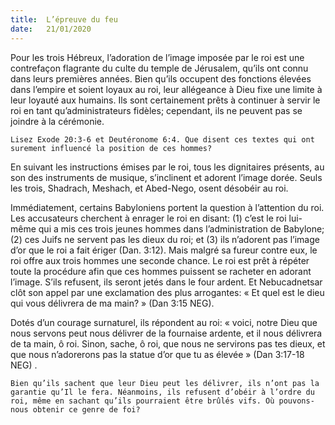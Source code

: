 ```yaml
---
title:  L’épreuve du feu
date:   21/01/2020
---
```


Pour les trois Hébreux, l’adoration de l’image imposée par le roi est une contrefaçon flagrante du culte du temple de Jérusalem, qu’ils ont connu dans leurs premières années. Bien qu’ils occupent des fonctions élevées dans l’empire et soient loyaux au roi, leur allégeance à Dieu fixe une limite à leur loyauté aux humains. Ils sont certainement prêts à continuer à servir le roi en tant qu’administrateurs fidèles; cependant, ils ne peuvent pas se joindre à la cérémonie.

`Lisez Exode 20:3-6 et Deutéronome 6:4. Que disent ces textes qui ont surement influencé la position de ces hommes?`

En suivant les instructions émises par le roi, tous les dignitaires présents, au son des instruments de musique, s’inclinent et adorent l’image dorée. Seuls les trois, Shadrach, Meshach, et Abed-Nego, osent désobéir au roi.

Immédiatement, certains Babyloniens portent la question à l’attention du roi. Les accusateurs cherchent à enrager le roi en disant: (1) c’est le roi lui-même qui a mis ces trois jeunes hommes dans l’administration de Babylone; (2) ces Juifs ne servent pas les dieux du roi; et (3) ils n’adorent pas l’image d’or que le roi a fait ériger (Dan. 3:12). Mais malgré sa fureur contre eux, le roi offre aux trois hommes une seconde chance. Le roi est prêt à répéter toute la procédure afin que ces hommes puissent se racheter en adorant l’image. S’ils refusent, ils seront jetés dans le four ardent. Et Nebucadnetsar clôt son appel par une exclamation des plus arrogantes: « Et quel est le dieu qui vous délivrera de ma main? » (Dan 3:15 NEG).

Dotés d’un courage surnaturel, ils répondent au roi: « voici, notre Dieu que nous servons peut nous délivrer de la fournaise ardente, et il nous délivrera de ta main, ô roi. Sinon, sache, ô roi, que nous ne servirons pas tes dieux, et que nous n’adorerons pas la statue d’or que tu as élevée » (Dan 3:17-18 NEG) .

`Bien qu’ils sachent que leur Dieu peut les délivrer, ils n’ont pas la garantie qu’Il le fera. Néanmoins, ils refusent d’obéir à l’ordre du roi, même en sachant qu’ils pourraient être brûlés vifs. Où pouvons-nous obtenir ce genre de foi?`
